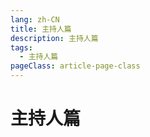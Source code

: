```yaml
---
lang: zh-CN
title: 主持人篇
description: 主持人篇
tags:
  - 主持人篇
pageClass: article-page-class
---
```


# 主持人篇

